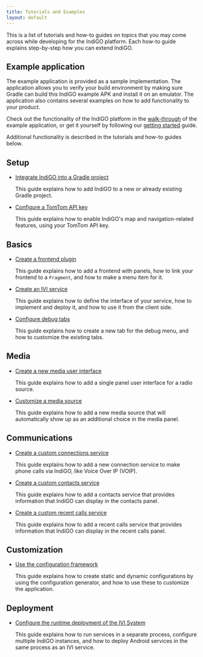 ```yaml
---
title: Tutorials and Examples
layout: default
---
```


This is a list of tutorials and how-to guides on topics that you may come across while developing 
for the IndiGO platform. Each how-to guide explains step-by-step how you can extend IndiGO.


## Example application

The example application is provided as a sample implementation. The application allows you to 
verify your build environment by making sure Gradle can build this IndiGO example APK and install 
it on an emulator. The application also contains several examples on how to add functionality to 
your product.

Check out the functionality of the IndiGO platform in the 
[walk-through](/indigo/documentation/platform-overview/example-app) of the example application, or get 
it yourself by following our [getting started](/indigo/documentation/getting-started/introduction)
guide.

Additional functionality is described in the tutorials and how-to guides below.

## Setup

- [Integrate IndiGO into a Gradle project](/indigo/documentation/tutorials-and-examples/setup/integrate-indigo-into-a-gradle-project)

  This guide explains how to add IndiGO to a new or already existing Gradle project.

- [Configure a TomTom API key](/indigo/documentation/tutorials-and-examples/setup/configure-a-tomtom-api-key)

  This guide explains how to enable IndiGO's map and navigation-related features, using your TomTom
  API key.

## Basics

- [Create a frontend plugin](/indigo/documentation/tutorials-and-examples/basics/create-a-frontend-plugin)

  This guide explains how to add a frontend with panels, how to link your frontend to a `Fragment`,
  and how to make a menu item for it.

- [Create an IVI service](/indigo/documentation/tutorials-and-examples/basics/create-an-ivi-service)

  This guide explains how to define the interface of your service, how to implement and deploy it,
  and how to use it from the client side.

- [Configure debug tabs](/indigo/documentation/tutorials-and-examples/basics/configure-debug-tabs)

  This guide explains how to create a new tab for the debug menu, and how to customize the existing
  tabs.

## Media

- [Create a new media user interface](/indigo/documentation/tutorials-and-examples/media/create-a-new-media-user-interface)

  This guide explains how to add a single panel user interface for a radio source.

- [Customize a media source](/indigo/documentation/tutorials-and-examples/media/customize-a-media-source)

  This guide explains how to add a new media source that will automatically show up as an additional
  choice in the media panel.

## Communications

- [Create a custom connections service](/indigo/documentation/tutorials-and-examples/communications/create-a-custom-connections-service)

  This guide explains how to add a new connection service to make phone calls via IndiGO, like Voice
  Over IP (VOIP).

- [Create a custom contacts service](/indigo/documentation/tutorials-and-examples/communications/create-a-custom-contacts-service)

  This guide explains how to add a contacts service that provides information that IndiGO can
  display in the contacts panel.

- [Create a custom recent calls service](/indigo/documentation/tutorials-and-examples/communications/create-a-custom-recentcalls-service)

  This guide explains how to add a recent calls service that provides information that IndiGO can
  display in the recent calls panel.

## Customization

- [Use the configuration framework](/indigo/documentation/tutorials-and-examples/customization/use-the-configuration-framework)

  This guide explains how to create static and dynamic configurations by using the configuration
  generator, and how to use these to customize the application.
  
## Deployment

- [Configure the runtime deployment of the IVI System](/indigo/documentation/tutorials-and-examples/deployment/configure-the-runtime-deployment-of-the-ivi-system)

  This guide explains how to run services in a separate process, configure multiple IndiGO
  instances, and how to deploy Android services in the same process as an IVI service.

